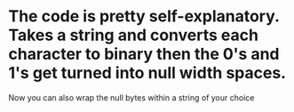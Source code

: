 # The code is pretty self-explanatory. Takes a string and converts each character to binary then the 0's and 1's get turned into null width spaces.

Now you can also wrap the null bytes within a string of your choice
